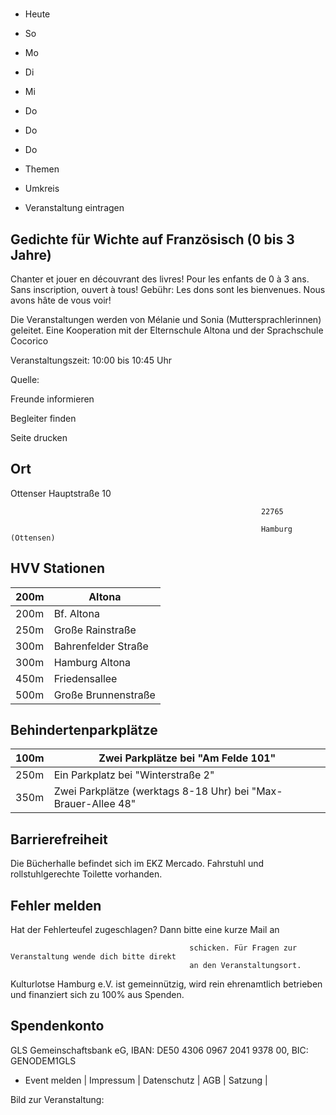 # 

- Heute
- So
- Mo
- Di
- Mi
- Do
- Do
- Do

- Themen
- Umkreis

- Veranstaltung eintragen

## Gedichte für Wichte auf Französisch (0 bis 3 Jahre)

<!-- image -->

Chanter et jouer en découvrant des livres! Pour les enfants de 0 à 3 ans. Sans inscription, ouvert à tous! Gebühr: Les dons sont les bienvenues. Nous avons hâte de vous voir!

Die Veranstaltungen werden von Mélanie und Sonia (Muttersprachlerinnen) geleitet.
Eine Kooperation mit der Elternschule Altona und der Sprachschule Cocorico

Veranstaltungszeit: 10:00 bis 10:45 Uhr

Quelle:

Freunde informieren

Begleiter finden

Seite drucken

## Ort

Ottenser Hauptstraße 10

				                                            22765 

				                                            Hamburg (Ottensen)

## HVV Stationen

| 200m   | Altona              |
|--------|---------------------|
| 200m   | Bf. Altona          |
| 250m   | Große Rainstraße    |
| 300m   | Bahrenfelder Straße |
| 300m   | Hamburg Altona      |
| 450m   | Friedensallee       |
| 500m   | Große Brunnenstraße |

## Behindertenparkplätze

| 100m   | Zwei Parkplätze bei "Am Felde  101"                            |
|--------|----------------------------------------------------------------|
| 250m   | Ein Parkplatz bei "Winterstraße 2"                             |
| 350m   | Zwei Parkplätze (werktags  8-18 Uhr) bei "Max-Brauer-Allee 48" |

## Barrierefreiheit

Die Bücherhalle befindet sich im EKZ Mercado. Fahrstuhl und rollstuhlgerechte Toilette vorhanden.

## Fehler melden

Hat der Fehlerteufel zugeschlagen? Dann bitte eine kurze Mail an
											
											schicken. Für Fragen zur Veranstaltung wende dich bitte direkt
											an den Veranstaltungsort.

Kulturlotse Hamburg e.V. ist gemeinnützig, wird rein ehrenamtlich betrieben und finanziert sich zu 100% aus Spenden.

## Spendenkonto

GLS Gemeinschaftsbank eG, IBAN: DE50 4306 0967 2041 9378 00, BIC: GENODEM1GLS

- Event melden | Impressum | Datenschutz | AGB | Satzung |

Bild zur Veranstaltung:

<!-- image -->